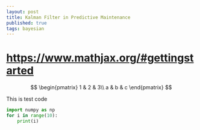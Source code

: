 ```yaml
---
layout: post
title: Kalman Filter in Predictive Maintenance
published: true
tags: bayesian
---
```

# https://www.mathjax.org/#gettingstarted


$$
\begin{pmatrix}
1 & 2 & 3\\
a & b & c
\end{pmatrix}
$$



This is test code
```python
import numpy as np
for i in range(10):
    print(i)
```